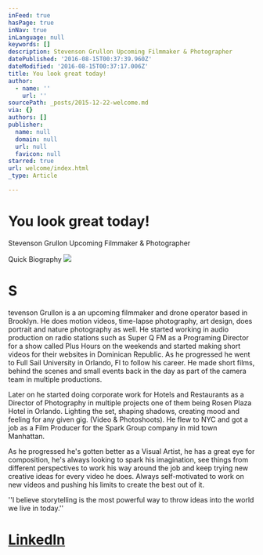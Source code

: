 ```yaml
---
inFeed: true
hasPage: true
inNav: true
inLanguage: null
keywords: []
description: Stevenson Grullon Upcoming Filmmaker & Photographer
datePublished: '2016-08-15T00:37:39.960Z'
dateModified: '2016-08-15T00:37:17.006Z'
title: You look great today!
author:
  - name: ''
    url: ''
sourcePath: _posts/2015-12-22-welcome.md
via: {}
authors: []
publisher:
  name: null
  domain: null
  url: null
  favicon: null
starred: true
url: welcome/index.html
_type: Article

---
```

# You look great today!

Stevenson Grullon Upcoming Filmmaker & Photographer

Quick Biography
![](https://the-grid-user-content.s3-us-west-2.amazonaws.com/a5ac5f41-92f1-4204-986f-bc1b3497b8ca.jpg)

# S 

tevenson Grullon is a an upcoming filmmaker and drone operator based in Brooklyn. He does motion videos, time-lapse photography, art design, does portrait and nature photography as well. He started working in audio production on radio stations such as Super Q FM as a Programing Director for a show called Plus Hours on the weekends and started making short videos for their websites in Dominican Republic. As he progressed he went to Full Sail University in Orlando, Fl to follow his career. He made short films, behind the scenes and small events back in the day as part of the camera team in multiple productions. 

Later on he started doing corporate work for Hotels and Restaurants as a Director of Photography in multiple projects one of them being Rosen Plaza Hotel in Orlando. Lighting the set, shaping shadows, creating mood and feeling for any given gig. (Video & Photoshoots). He flew to NYC and got a job as a Film Producer for the Spark Group company in mid town Manhattan.

As he progressed he's gotten better as a Visual Artist, he has a great eye for composition, he's always looking to spark his imagination, see things from different perspectives to work his way around the job and keep trying new creative ideas for every video he does. Always self-motivated to work on new videos and pushing his limits to create the best out of it. 

''I believe storytelling is the most powerful way to throw ideas into the world we live in today.''

# [**LinkedIn**][0]

[0]: https://www.linkedin.com/in/stevensongrullon